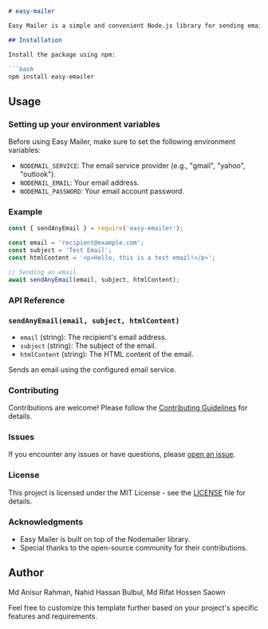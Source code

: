 # 

```markdown
# easy-mailer

Easy Mailer is a simple and convenient Node.js library for sending emails using Nodemailer. It provides an easy-to-use interface to send emails with minimal configuration.

## Installation

Install the package using npm:

```bash
npm install easy-emailer

```

## Usage

### Setting up your environment variables

Before using Easy Mailer, make sure to set the following environment variables:

- `NODEMAIL_SERVICE`: The email service provider (e.g., "gmail", "yahoo", "outlook").
- `NODEMAIL_EMAIL`: Your email address.
- `NODEMAIL_PASSWORD`: Your email account password.

### Example

```jsx
const { sendAnyEmail } = require('easy-emailer');

const email = 'recipient@example.com';
const subject = 'Test Email';
const htmlContent = '<p>Hello, this is a test email!</p>';

// Sending an email
await sendAnyEmail(email, subject, htmlContent);

```

### API Reference

### `sendAnyEmail(email, subject, htmlContent)`

- `email` (string): The recipient's email address.
- `subject` (string): The subject of the email.
- `htmlContent` (string): The HTML content of the email.

Sends an email using the configured email service.

### Contributing

Contributions are welcome! Please follow the [Contributing Guidelines](https://www.notion.so/CONTRIBUTING.md) for details.

### Issues

If you encounter any issues or have questions, please [open an issue](https://github.com/yourusername/easy-mailer/issues).

### License

This project is licensed under the MIT License - see the [LICENSE](https://www.notion.so/LICENSE) file for details.

### Acknowledgments

- Easy Mailer is built on top of the Nodemailer library.
- Special thanks to the open-source community for their contributions.

## Author

Md Anisur Rahman, Nahid Hassan Bulbul, Md Rifat Hossen Saown

Feel free to customize this template further based on your project's specific features and requirements.